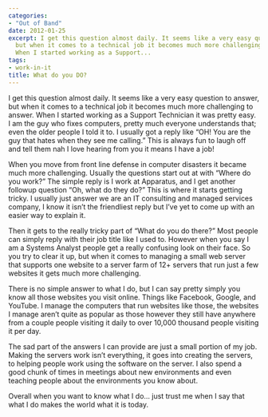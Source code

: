 ```yaml
---
categories:
- "Out of Band"
date: 2012-01-25
excerpt: I get this question almost daily. It seems like a very easy question to answer,
  but when it comes to a technical job it becomes much more challenging to answer.
  When I started working as a Support...
tags:
- work-in-it
title: What do you DO?
---
```


I get this question almost daily. It seems like a very easy question to answer, but when it comes to a technical job it becomes much more challenging to answer. When I started working as a Support Technician it was pretty easy. I am the guy who fixes computers, pretty much everyone understands that; even the older people I told it to. I usually got a reply like “OH! You are the guy that hates when they see me calling.” This is always fun to laugh off and tell them nah I love hearing from you it means I have a job!

When you move from front line defense in computer disasters it became much more challenging. Usually the questions start out at with “Where do you work?” The simple reply is I work at Apparatus, and I get another followup question “Oh, what do they do?” This is where it starts getting tricky. I usually just answer we are an IT consulting and managed services company, I know it isn’t the friendliest reply but I’ve yet to come up with an easier way to explain it.

Then it gets to the really tricky part of “What do you do there?” Most people can simply reply with their job title like I used to. However when you say I am a Systems Analyst people get a really confusing look on their face. So you try to clear it up, but when it comes to managing a small web server that supports one website to a server farm of 12+ servers that run just a few websites it gets much more challenging.

There is no simple answer to what I do, but I can say pretty simply you know all those websites you visit online. Things like Facebook, Google, and YouTube. I manage the computers that run websites like those, the websites I manage aren’t quite as popular as those however they still have anywhere from a couple people visiting it daily to over 10,000 thousand people visiting it per day.

The sad part of the answers I can provide are just a small portion of my job. Making the servers work isn’t everything, it goes into creating the servers, to helping people work using the software on the server. I also spend a good chunk of times in meetings about new environments and even teaching people about the environments you know about.

Overall when you want to know what I do… just trust me when I say that what I do makes the world what it is today.
